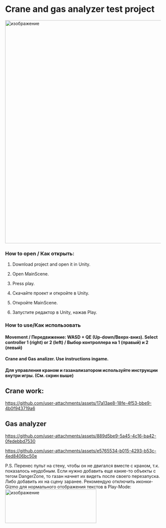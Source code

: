 # Crane and gas analyzer test project

<img width="966" height="720" alt="изображение" src="https://github.com/user-attachments/assets/523edfd2-8c29-4acf-8c5f-75ab5761e9b4" />

### How to open / Как открыть:
1) Download project and open it in Unity.
2) Open MainScene.
3) Press play.

1) Скачайте проект и откройте в Unity.
2) Откройте MainScene.
3) Запустите редактор в Unity, нажав Play.

### How to use/Как использовать

#### Movement / Передвижение: WASD + QE (Up-down/Вверх-вниз). Select controller 1 (right) or 2 (left) / Выбор контроллера на 1 (правый) и 2 (левый)
#### Crane and Gas analizer. Use instructions ingame.
#### Для управления краном и газанализатором используйте инструкции внутри игры. (См. скрин выше)

## Crane work:
https://github.com/user-attachments/assets/17a13ae8-18fe-4f53-bbe9-4b0f943719a6
## Gas analyzer 

https://github.com/user-attachments/assets/889d5be9-5a45-4c16-ba42-0fedebbd7530

https://github.com/user-attachments/assets/e5765534-b015-4293-b53c-4ed8406bc50e

P.S. Перенес пульт на стену, чтобы он не двигался вместе с краном, т.к. показалось неудобным. 
Если нужно добавить еще какие-то объекты с тегом DangerZone, то газан начнет их видеть после своего перезапуска. Либо добавить их на сцену заранее.
Рекомендую отключить иконки-Gizmo для нормального отображения текстов в Play-Mode: 
<img width="295" height="109" alt="изображение" src="https://github.com/user-attachments/assets/bb2ec30a-61d4-46ea-85df-6821132ae11a" />


   
